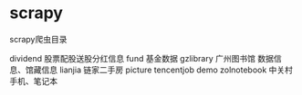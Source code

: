 # scrapy
scrapy爬虫目录

dividend 股票配股送股分红信息
fund 基金数据
gzlibrary 广州图书馆 数据信息、馆藏信息
lianjia 链家二手房
picture
tencentjob demo
zolnotebook 中关村手机、笔记本
